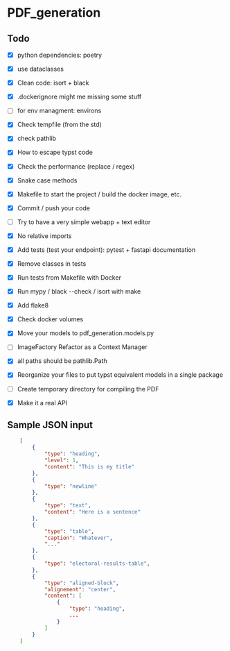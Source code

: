 # PDF_generation

## Todo

- [x] python dependencies: poetry
- [x] use dataclasses
- [x] Clean code: isort + black
- [X] .dockerignore might me missing some stuff
- [ ] for env managment: environs
- [X] Check tempfile (from the std)
- [X] check pathlib
- [X] How to escape typst code
- [X] Check the performance (replace / regex)
- [X] Snake case methods
- [X] Makefile to start the project / build the docker image, etc.
- [X] Commit / push your code
- [ ] Try to have a very simple webapp + text editor
- [X] No relative imports
- [X] Add tests (test your endpoint): pytest + fastapi documentation
- [X] Remove classes in tests
- [X] Run tests from Makefile with Docker
- [X] Run mypy / black --check / isort with make
- [X] Add flake8
- [X] Check docker volumes
- [X] Move your models to pdf_generation.models.py
- [ ] ImageFactory Refactor as a Context Manager
- [X] all paths should be pathlib.Path
- [X] Reorganize your files to put typst equivalent models in a single package
- [ ] Create temporary directory for compiling the PDF
- [X] Make it a real API


## Sample JSON input

```json
    [
        {
            "type": "heading",
            "level": 1,
            "content": "This is my title"
        },
        {
            "type": "newline"
        },
        {
            "type": "text",
            "content": "Here is a sentence"
        },
        {
            "type": "table",
            "caption": "Whatever",
            "..."
        },
        {
            "type": "electoral-results-table",
        },
        {
            "type": "aligned-block",
            "alignement": "center",
            "content": [
                {
                    "type": "heading",
                    ...
                }
            ]
        }
    ]
```
